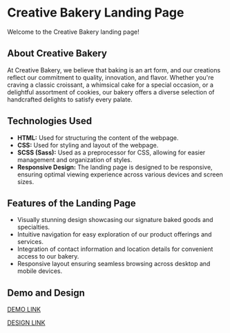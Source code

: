 # Creative Bakery Landing Page

Welcome to the Creative Bakery landing page!

## About Creative Bakery

At Creative Bakery, we believe that baking is an art form, and our creations reflect our commitment to quality, innovation, and flavor. Whether you're craving a classic croissant, a whimsical cake for a special occasion, or a delightful assortment of cookies, our bakery offers a diverse selection of handcrafted delights to satisfy every palate.

## Technologies Used

- **HTML:** Used for structuring the content of the webpage.
- **CSS:** Used for styling and layout of the webpage.
- **SCSS (Sass):** Used as a preprocessor for CSS, allowing for easier management and organization of styles.
- **Responsive Design:** The landing page is designed to be responsive, ensuring optimal viewing experience across various devices and screen sizes.

## Features of the Landing Page

- Visually stunning design showcasing our signature baked goods and specialties.
- Intuitive navigation for easy exploration of our product offerings and services.
- Integration of contact information and location details for convenient access to our bakery.
- Responsive layout ensuring seamless browsing across desktop and mobile devices.

## Demo and Design

[DEMO LINK](https://ksyvvkaa.github.io/creative-bakery-landing/)

[DESIGN LINK](https://www.figma.com/file/dY3izAm0Vspsmra4lQWQIP/Bakerlab_FE-students?type=design&node-id=0-1&mode=design)
